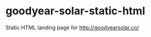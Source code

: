 goodyear-solar-static-html
==========================

Static HTML landing page for http://goodyearsolar.co/
